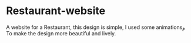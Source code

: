 # Restaurant-website
A website for a Restaurant, this design is simple, I used some animationsو To make the design more beautiful and lively.
